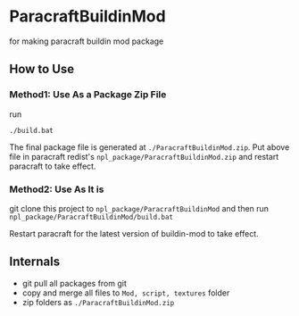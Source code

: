 # ParacraftBuildinMod
for making paracraft buildin mod package

## How to Use

### Method1: Use As a Package Zip File
run 
```
./build.bat
```
The final package file is generated at `./ParacraftBuildinMod.zip`.
Put above file in paracraft redist's `npl_package/ParacraftBuildinMod.zip` and restart paracraft to take effect.

### Method2: Use As It is
git clone this project to `npl_package/ParacraftBuildinMod` and then
run `npl_package/ParacraftBuildinMod/build.bat`

Restart paracraft for the latest version of buildin-mod to take effect. 

## Internals
- git pull all packages from git 
- copy and merge all files to `Mod, script, textures` folder
- zip folders as `./ParacraftBuildinMod.zip`

